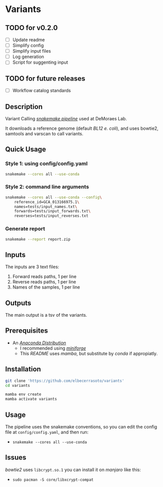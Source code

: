
# Variants

## TODO for v0.2.0

- [ ] Update readme
- [ ] Simplify config
- [ ] Simplify input files
- [ ] Log generation
- [ ] Script for suggenting input

## TODO for future releases

- [ ] Workflow catalog standards

## Description

Variant Calling [_snakemake pipeline_](https://snakemake.github.io/) used at DeMoraes Lab.

It downloads a reference genome (default _BL12 e. coli_),
and uses bowtie2, samtools and varscan to call variants.

## Quick Usage

###  Style 1: using config/config.yaml

``` sh
snakemake --cores all --use-conda
```

### Style 2: command line arguments

``` sh
snakemake --cores all --use-conda --config\
    reference_id=GCA_013166975.1\
    names=tests/input_names.txt\
    forwards=tests/input_forwards.txt\
    reverses=tests/input_reverses.txt
```


### Generate report

``` sh
snakemake --report report.zip
```

## Inputs
The inputs are 3 text files:
1. Forward reads paths, 1 per line
2. Reverse reads paths, 1 per line
3. Names of the samples, 1 per line

## Outputs
The main output is a tsv of the variants.


## Prerequisites

+ An [_Anaconda Distribution_](https://github.com/conda-forge/miniforge)
  + I recommended using [_miniforge_](https://github.com/conda-forge/miniforge)
  + This _README_ uses _mamba_, but substitute by _conda_ if appropiatly.


## Installation

``` sh
git clone 'https://github.com/elbecerrasoto/variants'
cd variants
```

``` sh
mamba env create
mamba activate variants
```


## Usage

The pipeline uses the snakemake conventions,
so you can edit the config file at `config/config.yaml`,
and then run:

+ `snakemake --cores all --use-conda`


## Issues

_bowtie2_ uses `libcrypt.so.1`
you can install it on _manjaro_ like this:

+ `sudo pacman -S core/libxcrypt-compat`

